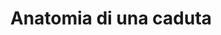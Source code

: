---
layout: post
title: Anatomia di una caduta
director: Justine Triet
year: 2023
cover: https://pad.mymovies.it/filmclub/2022/04/116/coverlg.jpg
cannes: true
---